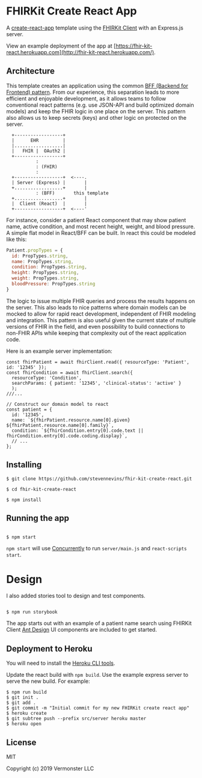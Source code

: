 # FHIRKit Create React App

A [create-react-app](https://github.com/facebook/create-react-app) template
using the [FHIRKit Client](https://github.com/Vermonster/fhir-kit-client) with
an Express.js server.

View an example deployment of the app at
[https://fhir-kit-react.herokuapp.com](http://fhir-kit-react.herokuapp.com/).

## Architecture

This template creates an application using the common [BFF (Backend for
Frontend) pattern](https://samnewman.io/patterns/architectural/bff/). From our
experience, this separation leads to more efficient and enjoyable development,
as it allows teams to follow conventional react patterns (e.g. use JSON-API and
build optimized domain models) and keep the FHIR logic in one place on the
server. This pattern also allows us to keep secrets (keys) and other logic on
protected on the server.


```
  +------------------+
  |      EHR         |
  |..................|
  |   FHIR |  OAuth2 |
  +------------------+
           :
           : (FHIR)
           :
  +------------------+  <----.
  | Server (Express) |       |
  +..................+       |
           : (BFF)       this template
  +..................+       |
  |  Client (React)  |       |
  +------------------+  <----'

```

For instance, consider a patient React component that may show patient name,
active condition, and most recent height, weight, and blood pressure. A simple
flat model in React/BFF can be built. In react this could be modeled like this:

```js
Patient.propTypes = {
  id: PropTypes.string,
  name: PropTypes.string,
  condition: PropTypes.string,
  height: PropTypes.string,
  weight: PropTypes.string,
  bloodPressure: PropTypes.string
}
```

The logic to issue multiple FHIR queries and process the results happens
on the server. This also leads to nice patterns where domain models can be
mocked to allow for rapid react development, independent of FHIR modeling and
integration. This pattern is also useful given the current state of multiple
versions of FHIR in the field, and even possibility to build connections to
non-FHIR APIs while keeping that complexity out of the react application code.

Here is an example server implementation:

```node
const fhirPatient = await fhirClient.read({ resourceType: 'Patient', id: '12345' });
const fhirCondition = await fhirClient.search({
  resourceType: 'Condition',
  searchParams: { patient: '12345', 'clinical-status': 'active' }
  );
///...

// Construct our domain model to react
const patient = {
  id: '12345',
  name: `${fhirPatient.resource.name[0].given} ${fhirPatient.resource.name[0].family}`,
  condition: `${fhirCondition.entry[0].code.text || fhirCondition.entry[0].code.coding.display}`,
  // ...
};

```


## Installing

```
$ git clone https://github.com/stevennevins/fhir-kit-create-react.git

$ cd fhir-kit-create-react

$ npm install

```

## Running the app

```

$ npm start

```

`npm start` will use
[Concurrently](https://github.com/kimmobrunfeldt/concurrently) to run
`server/main.js` and `react-scripts start`. 

# Design

I also added stories tool to design and test components.

```

$ npm run storybook

```
The app starts out with an example of a patient name search using FHIRKit Client
[Ant Design](https://github.com/ant-design/ant-design) UI components are included to get started.  

## Deployment to Heroku

You will need to install the [Heroku CLI
tools](https://devcenter.heroku.com/articles/heroku-cli).

Update the react build with `npm build`. Use the example express server to
serve the new build. For example:

```
$ npm run build
$ git init .
$ git add .
$ git commit -m "Initial commit for my new FHIRKit create react app"
$ heroku create
$ git subtree push --prefix src/server heroku master
$ heroku open
```

## License

MIT

Copyright (c) 2019 Vermonster LLC
